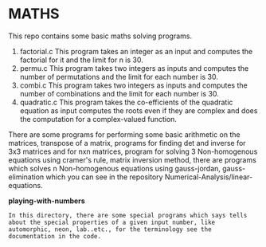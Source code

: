 # MATHS

This repo contains some basic maths solving programs.

1. factorial.c
    This program takes an integer as an input and computes the factorial for it and the limit for n is 30.
2. permu.c
    This program takes two integers as inputs and computes the number of permutations and the limit for each number is 30.
3. combi.c
    This program takes two integers as inputs and computes the number of combinations and the limit for each number is 30.
4. quadratic.c
    This program takes the co-efficients of the quadratic equation as input computes the roots even if they are complex and does the computation for a complex-valued function.

There are some programs for performing some basic arithmetic on the matrices, transpose of a matrix, programs for finding det and inverse for 3x3 matrices and for nxn matrices, program for solving 3 Non-homogenous equations using cramer's rule, matrix inversion method, there are programs which solves n Non-homogenous equations using gauss-jordan, gauss-elimination which you can see in the repository Numerical-Analysis/linear-equations.

**playing-with-numbers**

    In this directory, there are some special programs which says tells about the special properties of a given input number, like automorphic, neon, lab..etc., for the terminology see the documentation in the code.
